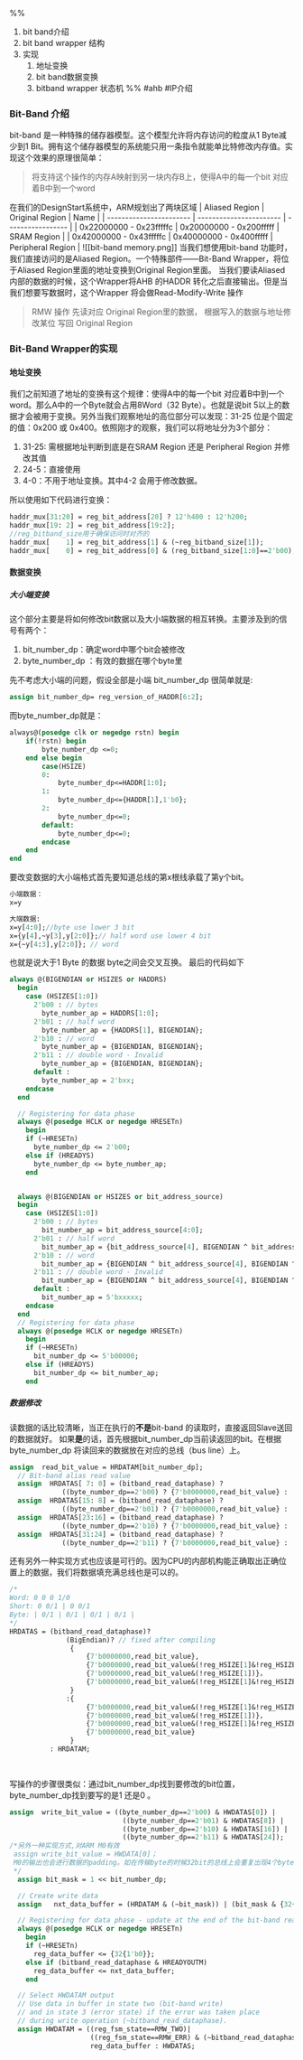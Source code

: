 %%
1.  bit band介绍
2. bit band wrapper 结构
3. 实现
	1. 地址变换
	2.  bit band数据变换
	3.  bitband wrapper 状态机
%%
#ahb #IP介绍 
### Bit-Band 介绍
bit-band 是一种特殊的储存器模型。这个模型允许将内存访问的粒度从1 Byte减少到1 Bit。拥有这个储存器模型的系统能只用一条指令就能单比特修改内存值。实现这个效果的原理很简单：

> 将支持这个操作的内存A映射到另一块内存B上，使得A中的每一个bit 对应着B中到一个word

在我们的DesignStart系统中，ARM规划出了两块区域
| Aliased Region          | Original Region         | Name              |
| ----------------------- | ----------------------- | ----------------- |
| 0x22000000 - 0x23fffffc | 0x20000000 - 0x200fffff | SRAM Region       |
| 0x42000000 - 0x43fffffc | 0x40000000 - 0x400fffff | Peripheral Region |
![[bit-band memory.png]]
当我们想使用bit-band 功能时，我们直接访问的是Aliased Region。一个特殊部件——Bit-Band Wrapper，将位于Aliased Region里面的地址变换到Original Region里面。
当我们要读Aliased 内部的数据的时候，这个Wrapper将AHB 的HADDR 转化之后直接输出。但是当我们想要写数据时，这个Wrapper 将会做Read-Modify-Write 操作
> RMW 操作
> 先读对应 Original Region里的数据，
> 根据写入的数据与地址修改某位
> 写回 Original Region

### Bit-Band Wrapper的实现
#### 地址变换
我们之前知道了地址的变换有这个规律：使得A中的每一个bit 对应着B中到一个word。那么A中的一个Byte就会占用8Word（32 Byte）。也就是说bit 5以上的数据才会被用于变换。另外当我们观察地址的高位部分可以发现：31-25 位是个固定的值：0x200 或 0x400。依照刚才的观察，我们可以将地址分为3个部分：
1. 31-25: 需根据地址判断到底是在SRAM Region 还是 Peripheral Region 并修改其值
2. 24-5：直接使用
3. 4-0：不用于地址变换。其中4-2 会用于修改数据。

所以使用如下代码进行变换：
```systemverilog
haddr_mux[31:20] = reg_bit_address[20] ? 12'h400 : 12'h200;
haddr_mux[19: 2] = reg_bit_address[19:2];
//reg_bitband_size用于确保访问时对齐的
haddr_mux[    1] = reg_bit_address[1] & (~reg_bitband_size[1]);
haddr_mux[    0] = reg_bit_address[0] & (reg_bitband_size[1:0]==2'b00);
```

#### 数据变换
##### 大小端变换
这个部分主要是将如何修改bit数据以及大小端数据的相互转换。主要涉及到的信号有两个：
1. bit_number_dp：确定word中哪个bit会被修改
2. byte_number_dp ：有效的数据在哪个byte里

先不考虑大小端的问题，假设全部是小端
bit_number_dp 很简单就是:
```systemverilog
assign bit_number_dp= reg_version_of_HADDR[6:2];
```
而byte_number_dp就是：
```systemverilog
always@(posedge clk or negedge rstn) begin
	if(!rstn) begin
		byte_number_dp <=0;
	end else begin
		case(HSIZE)
		0:
			byte_number_dp<=HADDR[1:0];
		1:
			byte_number_dp<={HADDR[1],1'b0};
		2:
			byte_number_dp<=0;
		default:
			byte_number_dp<=0;
		endcase
	end
end
```

要改变数据的大小端格式首先要知道总线的第x根线承载了第y个bit。
```systemverilog
小端数据：
x=y

大端数据:
x=y[4:0];//byte use lower 3 bit
x={y[4],~y[3],y[2:0]};// half word use lower 4 bit
x={~y[4:3],y[2:0]}; // word
```
也就是说大于1 Byte 的数据 byte之间会交叉互换。
最后的代码如下
```systemverilog
always @(BIGENDIAN or HSIZES or HADDRS)
  begin
    case (HSIZES[1:0])
      2'b00 : // bytes
        byte_number_ap = HADDRS[1:0];
      2'b01 : // half word
        byte_number_ap = {HADDRS[1], BIGENDIAN};
      2'b10 : // word
        byte_number_ap = {BIGENDIAN, BIGENDIAN};
      2'b11 : // double word - Invalid
        byte_number_ap = {BIGENDIAN, BIGENDIAN};
      default :
        byte_number_ap = 2'bxx;
    endcase
  end

  // Registering for data phase
  always @(posedge HCLK or negedge HRESETn)
    begin
    if (~HRESETn)
      byte_number_dp <= 2'b00;
    else if (HREADYS)
      byte_number_dp <= byte_number_ap;
    end


  always @(BIGENDIAN or HSIZES or bit_address_source)
  begin
    case (HSIZES[1:0])
      2'b00 : // bytes
        bit_number_ap = bit_address_source[4:0];
      2'b01 : // half word
        bit_number_ap = {bit_address_source[4], BIGENDIAN ^ bit_address_source[3], bit_address_source[2:0]};
      2'b10 : // word
        bit_number_ap = {BIGENDIAN ^ bit_address_source[4], BIGENDIAN ^ bit_address_source[3], bit_address_source[2:0]};
      2'b11 : // double word - Invalid
        bit_number_ap = {BIGENDIAN ^ bit_address_source[4], BIGENDIAN ^ bit_address_source[3], bit_address_source[2:0]};
      default :
        bit_number_ap = 5'bxxxxx;
    endcase
  end
  // Registering for data phase
  always @(posedge HCLK or negedge HRESETn)
    begin
    if (~HRESETn)
      bit_number_dp <= 5'b00000;
    else if (HREADYS)
      bit_number_dp <= bit_number_ap;
    end
```


##### 数据修改
读数据的话比较清晰，当正在执行的**不是**bit-band 的读取时，直接返回Slave送回的数据就好。 如果**是**的话，首先根据bit_number_dp当前读返回的bit。在根据byte_number_dp 将读回来的数据放在对应的总线（bus line）上。 
```systemverilog
assign  read_bit_value = HRDATAM[bit_number_dp];
  // Bit-band alias read value
  assign  HRDATAS[ 7: 0] = (bitband_read_dataphase) ?
             ((byte_number_dp==2'b00) ? {7'b0000000,read_bit_value} :  8'h00) :            HRDATAM[7:0];
  assign  HRDATAS[15: 8] = (bitband_read_dataphase) ?
             ((byte_number_dp==2'b01) ? {7'b0000000,read_bit_value} :  8'h00) :            HRDATAM[15:8];
  assign  HRDATAS[23:16] = (bitband_read_dataphase) ?
             ((byte_number_dp==2'b10) ? {7'b0000000,read_bit_value} :  8'h00) :            HRDATAM[23:16];
  assign  HRDATAS[31:24] = (bitband_read_dataphase) ?
             ((byte_number_dp==2'b11) ? {7'b0000000,read_bit_value} :  8'h00) :            HRDATAM[31:24];
```

还有另外一种实现方式也应该是可行的。因为CPU的内部机构能正确取出正确位置上的数据，我们将数据填充满总线也是可以的。
```systemverilog
/*
Word: 0 0 0 1/0
Short: 0 0/1 | 0 0/1
Byte: | 0/1 | 0/1 | 0/1 | 0/1 |
*/
HRDATAS = (bitband_read_dataphase)?
			  (BigEndian)? // fixed after compiling
			   {
			       {7'b0000000,read_bit_value},
			       {7'b0000000,read_bit_value&(!reg_HSIZE[1]&!reg_HSIZE[0])},
			       {7'b0000000,read_bit_value&(!reg_HSIZE[1])}，
			       {7'b0000000,read_bit_value&(!reg_HSIZE[1]&!reg_HSIZE[0])}
			   }
			  :{
				   {7'b0000000,read_bit_value&(!reg_HSIZE[1]&!reg_HSIZE[0])},
				   {7'b0000000,read_bit_value&(!reg_HSIZE[1])}，
				   {7'b0000000,read_bit_value&(!reg_HSIZE[1]&!reg_HSIZE[0])},
				   {7'b0000000,read_bit_value}
			   }
		  : HRDATAM;

		   
```

写操作的步骤很类似：通过bit_number_dp找到要修改的bit位置，byte_number_dp找到要写的是1 还是0 。
```systemverilog
assign  write_bit_value = ((byte_number_dp==2'b00) & HWDATAS[0]) |
                            ((byte_number_dp==2'b01) & HWDATAS[8]) |
                            ((byte_number_dp==2'b10) & HWDATAS[16]) |
                            ((byte_number_dp==2'b11) & HWDATAS[24]);
/*另外一种实现方式,对ARM M0有效
 assign write_bit_value = HWDATA[0]；
 M0的输出也会进行数据的padding。如在传输byte的时候32bit的总线上会重复出现4个byte值
 */
  assign bit_mask = 1 << bit_number_dp;

  // Create write data
  assign   nxt_data_buffer = (HRDATAM & (~bit_mask)) | (bit_mask & {32{write_bit_value}});

  // Registering for data phase - update at the end of the bit-band read data phase
  always @(posedge HCLK or negedge HRESETn)
    begin
    if (~HRESETn)
      reg_data_buffer <= {32{1'b0}};
    else if (bitband_read_dataphase & HREADYOUTM)
      reg_data_buffer <= nxt_data_buffer;
    end

  // Select HWDATAM output
  // Use data in buffer in state two (bit-band write)
  // and in state 3 (error state) if the error was taken place
  // during write operation (~bitband_read_dataphase).
  assign HWDATAM = ((reg_fsm_state==RMW_TWO)|
                    ((reg_fsm_state==RMW_ERR) & (~bitband_read_dataphase))) ?
                    reg_data_buffer : HWDATAS;
```